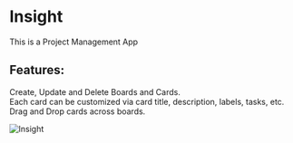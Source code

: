 # Insight

This is a Project Management App

## Features:
Create, Update and Delete Boards and Cards.<br />
Each card can be customized via card title, description, labels, tasks, etc.<br />
Drag and Drop cards across boards.

![Insight](https://user-images.githubusercontent.com/91117190/209680583-67eae5f9-482d-476e-a18c-389a55a16230.png)
